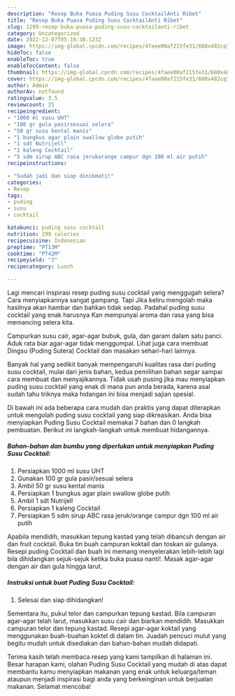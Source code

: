 ```yaml
---
description: "Resep Buka Puasa Puding Susu CocktailAnti Ribet"
title: "Resep Buka Puasa Puding Susu CocktailAnti Ribet"
slug: 1299-resep-buka-puasa-puding-susu-cocktailanti-ribet
category: Uncategorized
date: 2022-12-07T05:16:38.123Z
image: https://img-global.cpcdn.com/recipes/4faee00af215fe31/680x482cq70/puding-susu-cocktail-foto-resep-utama.jpg
hideToc: false
enableToc: true
enableTocContent: false
thumbnail: https://img-global.cpcdn.com/recipes/4faee00af215fe31/680x482cq70/puding-susu-cocktail-foto-resep-utama.jpg
cover: https://img-global.cpcdn.com/recipes/4faee00af215fe31/680x482cq70/puding-susu-cocktail-foto-resep-utama.jpg
author: Admin
authorAv: notfound
ratingvalue: 3.5
reviewcount: 25
recipeingredient:
- "1000 ml susu UHT"
- "100 gr gula pasirsesuai selera"
- "50 gr susu kental manis"
- "1 bungkus agar plain swallow globe putih"
- "1 sdt Nutrijell"
- "1 kaleng Cocktail"
- "5 sdm sirup ABC rasa jerukorange campur dgn 100 ml air putih"
recipeinstructions:

- "Sudah jadi dan siap dinikmati!"
categories:
- Resep
tags:
- puding
- susu
- cocktail

katakunci: puding susu cocktail 
nutrition: 299 calories
recipecuisine: Indonesian
preptime: "PT13M"
cooktime: "PT42M"
recipeyield: "3"
recipecategory: Lunch

---
```



Lagi mencari inspirasi resep puding susu cocktail yang menggugah selera? Cara menyiapkannya sangat gampang. Tapi Jika keliru mengolah maka hasilnya akan hambar dan bahkan tidak sedap. Padahal puding susu cocktail yang enak harusnya Kan mempunyai aroma dan rasa yang bisa memancing selera kita.


Campurkan susu cair, agar-agar bubuk, gula, dan garam dalam satu panci. Aduk rata biar agar-agar tidak menggumpal. Lihat juga cara membuat Dingsu (Puding Sutera) Cocktail dan masakan sehari-hari lainnya.

Banyak hal yang sedikit banyak mempengaruhi kualitas rasa dari puding susu cocktail, mulai dari jenis bahan, kedua pemilihan bahan segar sampai cara membuat dan menyajikannya. Tidak usah pusing jika mau menyiapkan puding susu cocktail yang enak di mana pun anda berada, karena asal sudah tahu triknya maka hidangan ini bisa menjadi sajian spesial.


Di bawah ini ada beberapa cara mudah dan praktis yang dapat diterapkan untuk mengolah puding susu cocktail yang siap dikreasikan. Anda bisa menyiapkan Puding Susu Cocktail memakai 7 bahan dan 0 langkah pembuatan. Berikut ini langkah-langkah untuk membuat hidangannya.

<!--inarticleads1-->

##### Bahan-bahan dan bumbu yang diperlukan untuk menyiapkan Puding Susu Cocktail:

1. Persiapkan 1000 ml susu UHT
1. Gunakan 100 gr gula pasir/sesuai selera
1. Ambil 50 gr susu kental manis
1. Persiapkan 1 bungkus agar plain swallow globe putih
1. Ambil 1 sdt Nutrijell
1. Persiapkan 1 kaleng Cocktail
1. Persiapkan 5 sdm sirup ABC rasa jeruk/orange campur dgn 100 ml air putih


Apabila mendidih, masukkan tepung kastad yang telah dibancuh dengan air dan fruit cocktail. Buka tin buah campuran koktail dan toskan air gulanya. Resepi puding Cocktail dan buah ini memang menyelerakan lebih-lebih lagi bila dihidangkan sejuk-sejuk ketika buka puasa nanti!. Masak agar-agar dengan air dan gula hingga larut. 

<!--inarticleads2-->

##### Instruksi untuk buat Puding Susu Cocktail:


1. Selesai dan siap dihidangkan!

Sementara itu, pukul telor dan campurkan tepung kastad. Bila campuran agar-agar telah larut, masukkan susu cair dan biarkan mendidih. Masukkan campuran telor dan tepung kastad. Resepi agar-agar koktail yang menggunakan buah-buahan koktel di dalam tin. Juadah pencuci mulut yang begitu mudah untuk disediakan dan bahan-bahan mudah didapati. 

Terima kasih telah membaca resep yang kami tampilkan di halaman ini. Besar harapan kami, olahan Puding Susu Cocktail yang mudah di atas dapat membantu kamu menyiapkan makanan yang enak untuk keluarga/teman ataupun menjadi inspirasi bagi anda yang berkeinginan untuk berjualan makanan. Selamat mencoba!
